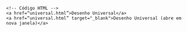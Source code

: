 <Code language='html'>
&lt;!-- Código HTML --&gt;
&lt;a href=“universal.html”&gt;Desenho Universal&lt;/a&gt;
&lt;a href=“universal.html” target="_blank"&gt;Desenho Universal (abre em nova janela)&lt;/a&gt;
</Code>
